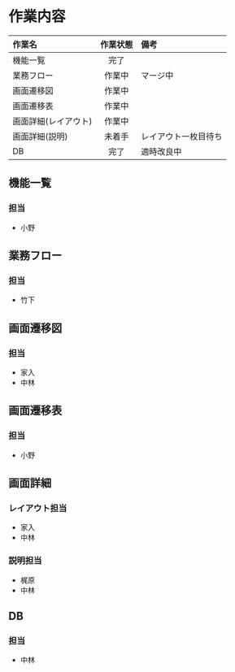 # 作業内容
|作業名|作業状態|備考|
|:---|:---:|:---|
|機能一覧|完了||
|業務フロー|作業中|マージ中|
|画面遷移図|作業中||
|画面遷移表|作業中||
|画面詳細(レイアウト)|作業中||
|画面詳細(説明)|未着手|レイアウト一枚目待ち|
|DB|完了|適時改良中|

## 機能一覧
### 担当
* 小野

## 業務フロー
### 担当
* 竹下

## 画面遷移図
### 担当
* 家入
* 中林

## 画面遷移表
### 担当
* 小野

## 画面詳細

### レイアウト担当
* 家入
* 中林

### 説明担当
* 梶原
* 中林

## DB
### 担当
* 中林
